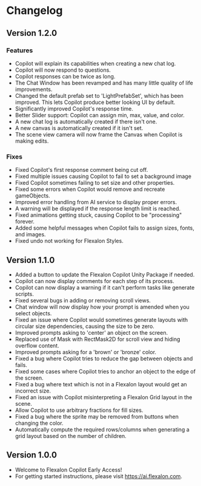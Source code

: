 # Changelog

## Version 1.2.0

### Features
- Copilot will explain its capabilities when creating a new chat log.
- Copilot will now respond to questions.
- Copilot responses can be twice as long.
- The Chat Window has been revamped and has many little quality of life improvements.
- Changed the default prefab set to 'LightPrefabSet', which has been improved. This lets Copilot produce better looking UI by default.
- Significantly improved Copilot's response time.
- Better Slider support: Copilot can assign min, max, value, and color.
- A new chat log is automatically created if there isn't one.
- A new canvas is automatically created if it isn't set.
- The scene view camera will now frame the Canvas when Copilot is making edits.

### Fixes
- Fixed Copilot's first response comment being cut off.
- Fixed multiple issues causing Copilot to fail to set a background image
- Fixed Copilot sometimes failing to set size and other properties.
- Fixed some errors when Copilot would remove and recreate gameObjects.
- Improved error handling from AI service to display proper errors.
- A warning will be displayed if the response length limit is reached.
- Fixed animations getting stuck, causing Copilot to be "processing" forever.
- Added some helpful messages when Copilot fails to assign sizes, fonts, and images.
- Fixed undo not working for Flexalon Styles.

## Version 1.1.0

- Added a button to update the Flexalon Copilot Unity Package if needed.
- Copilot can now display comments for each step of its process.
- Copilot can now display a warning if it can't perform tasks like generate scripts.
- Fixed several bugs in adding or removing scroll views.
- Chat window will now display how your prompt is amended when you select objects.
- Fixed an issue where Copilot would sometimes generate layouts with circular size dependencies, causing the size to be zero.
- Improved prompts asking to 'center' an object on the screen.
- Replaced use of Mask with RectMask2D for scroll view and hiding overflow content.
- Improved prompts asking for a 'brown' or 'bronze' color.
- Fixed a bug where Copilot tries to reduce the gap between objects and fails.
- Fixed some cases where Copilot tries to anchor an object to the edge of the screen.
- Fixed a bug where text which is not in a Flexalon layout would get an incorrect size.
- Fixed an issue with Copilot misinterpreting a Flexalon Grid layout in the scene.
- Allow Copilot to use arbitrary fractions for fill sizes.
- Fixed a bug where the sprite may be removed from buttons when changing the color.
- Automatically compute the required rows/columns when generating a grid layout based on the number of children.

## Version 1.0.0

- Welcome to Flexalon Copilot Early Access!
- For getting started instructions, please visit https://ai.flexalon.com.